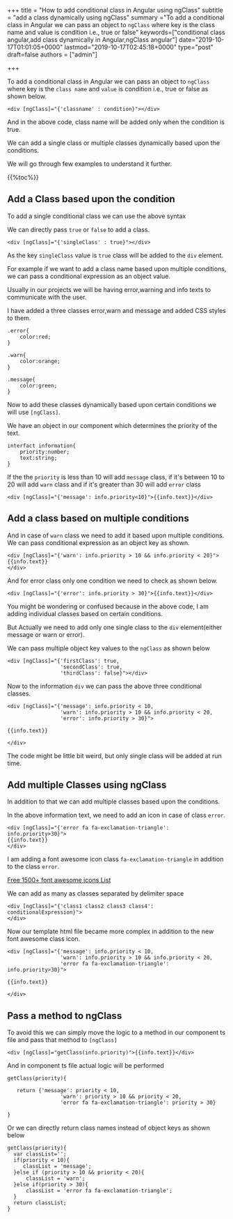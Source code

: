 +++ title = "How to add conditional class in Angular using ngClass" subtitle = "add a class dynamically using ngClass" summary ="To add a conditional class in Angular we can pass an object to `ngClass` where key is the class name and value is condition i.e., true or false" keywords=["conditional class angular,add class dynamically in Angular,ngClass angular"] date="2019-10-17T01:01:05+0000" lastmod="2019-10-17T02:45:18+0000" type="post" draft=false authors = ["admin"]

+++

To add a conditional class in Angular we can pass an object to `ngClass` where key is the `class name` and `value` is condition i.e., true or false as shown below.

```
<div [ngClass]="{'classname' : condition}"></div>
```
And in the above code, class name will be added only when the condition is true.

We can add a single class or multiple classes dynamically based upon the conditions.

We will go through few examples to understand it further.

{{%toc%}}

## Add a Class based upon the condition

To add a single conditional class we can use the above syntax

We can directly pass `true` or `false` to add a class.

```
<div [ngClass]="{'singleClass' : true}"></div>
```

As the key `singleClass` value is `true` class will be added to the `div` element.

For example if we want to add a class name based upon multiple conditions, we can pass a conditional expression as an object value.

Usually in our projects we will be having error,warning and info texts to communicate with the user.

I have added a three classes error,warn and message and added CSS styles to them.

```
.error{
    color:red;
}

.warn{
    color:orange;
}

.message{
    color:green;
}

```

Now to add these classes dynamically based upon certain conditions we will use `[ngClass]`.

We have an object in our component which determines the priority of the text.

```
interfact information{
    priority:number;
    text:string;
}
```
If the the `priority` is less than 10 will add `message` class, if it's between 10 to 20 will add `warn` class and if it's greater than 30 will add `error` class

```
<div [ngClass]="{'message': info.priority<10}">{{info.text}}</div> 
```

## Add a class based on multiple conditions

And in case of `warn` class we need to add it based upon multiple conditions. We can pass conditional expression as an object key as shown.

```
<div [ngClass]="{'warn': info.priority > 10 && info.priority < 20}">
{{info.text}}
</div> 
```

And for error class only one condition we need to check as shown below.

```
<div [ngClass]="{'error': info.priority > 30}">{{info.text}}</div> 

```
You might be wondering or confused because in the above code, I am adding individual classes based on certain conditions.

But Actually we need to add only one single class to the `div` element(either message or warn or error).

We can pass multiple object key values to the `ngClass` as shown below

```
<div [ngClass]="{'firstClass': true, 
                 'secondClass': true, 
                 'thirdClass': false}"></div>
```

Now to the information `div` we can pass the above three conditional classes.

```
<div [ngClass]="{'message': info.priority < 10,
                 'warn': info.priority > 10 && info.priority < 20, 
                 'error': info.priority > 30}">

{{info.text}}

</div>

```
The code might be little bit weird, but only single class will be added at run time.

## Add multiple Classes using ngClass

In addition to that we can add multiple classes based upon the conditions.

In the above information text, we need to add an icon in case of class `error`.

```
<div [ngClass]="{'error fa fa-exclamation-triangle': info.priority>30}">
{{info.text}}
</div> 

```

I am adding a font awesome icon class `fa-exclamation-triangle` in addition to the class `error`.

[Free 1500+ font awesome icons List](https://www.angularjswiki.com/angular/font-awesome-icons-list-usage-css-content-values/)

We can add as many as classes separated by delimiter space

```
<div [ngClass]="{'class1 class2 class3 class4': conditionalExpression}">
</div> 
```

Now our template html file became more complex in addition to the new font awesome class icon.

```
<div [ngClass]="{'message': info.priority < 10,
                 'warn': info.priority > 10 && info.priority < 20, 
                 'error fa fa-exclamation-triangle': info.priority>30}">

{{info.text}}

</div>
```
## Pass a method to ngClass

To avoid this we can simply move the logic to a method in our component ts file and pass that method to `[ngClass]`

```
<div [ngClass]="getClass(info.priority)">{{info.text}}</div>

```

And in component ts file actual logic will be performed

```
getClass(priority){

   return {'message': priority < 10,
                 'warn': priority > 10 && priority < 20, 
                 'error fa fa-exclamation-triangle': priority > 30}

}
```

Or we can directly return class names instead of object keys as shown below

```
getClass(priority){
  var classList='';
  if(priority < 10){
     classList = 'message'; 
  }else if (priority > 10 && priority < 20){
      classList = 'warn';
  }else if(priority > 30){
      classList = 'error fa fa-exclamation-triangle';
  }
  return classList;
}
```
